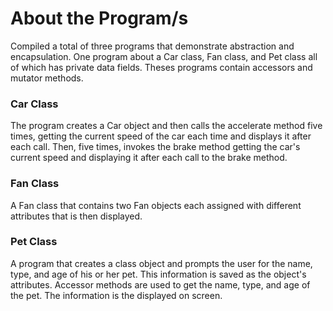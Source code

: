# About the Program/s
Compiled a total of three programs that demonstrate abstraction and encapsulation. One program about a Car class, Fan class, and Pet class all of which has private data fields. Theses programs contain accessors and mutator methods.

### Car Class
The program creates a Car object and then calls the accelerate method five times, getting the current speed of the car each time and displays it after each call. Then, five times, invokes the brake method getting the car's current speed and displaying it after each call to the brake method.

### Fan Class
A Fan class that contains two Fan objects each assigned with different attributes that is then displayed.

### Pet Class
A program that creates a class object and prompts the user for the name, type, and age of his or her pet. This information is saved as the object's attributes. Accessor methods are used to get the name, type, and age of the pet. The information is the displayed on screen.
